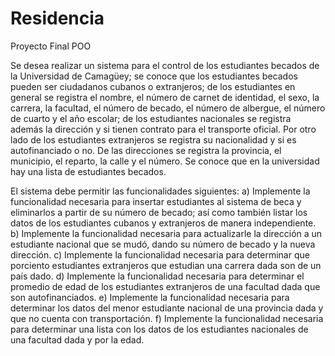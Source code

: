# Residencia
Proyecto Final POO

Se desea realizar un sistema para el control de los estudiantes becados de la
Universidad de Camagüey; se conoce que los estudiantes becados pueden ser
ciudadanos cubanos o extranjeros; de los estudiantes en general se registra el
nombre, el número de carnet de identidad, el sexo, la carrera, la facultad, el
número de becado, el número de albergue, el número de cuarto y el año escolar;
de los estudiantes nacionales se registra además la dirección y si tienen contrato
para el transporte oficial. Por otro lado de los estudiantes extranjeros se registra
su nacionalidad y si es autofinanciado o no. De las direcciones se registra la
provincia, el municipio, el reparto, la calle y el número. Se conoce que en la
universidad hay una lista de estudiantes becados.

El sistema debe permitir las funcionalidades siguientes:
a) Implemente la funcionalidad necesaria para insertar estudiantes al
sistema de beca y eliminarlos a partir de su número de becado; así como
también listar los datos de los estudiantes cubanos y extranjeros de
manera independiente.
b) Implemente la funcionalidad necesaria para actualizarle la dirección a un
estudiante nacional que se mudó, dando su número de becado y la nueva
dirección.
c) Implemente la funcionalidad necesaria para determinar que porciento
estudiantes extranjeros que estudian una carrera dada son de un país
dado.
d) Implemente la funcionalidad necesaria para determinar el promedio de
edad de los estudiantes extranjeros de una facultad dada que son
autofinanciados.
e) Implemente la funcionalidad necesaria para determinar los datos del
menor estudiante nacional de una provincia dada y que no cuenta con
transportación.
f) Implemente la funcionalidad necesaria para determinar una lista con los
datos de los estudiantes nacionales de una facultad dada y por la edad.